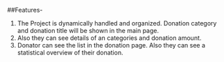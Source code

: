##Features-
1. The Project is dynamically handled and organized. Donation category and donation title will be shown in the main page.
2.  Also they can see details of an categories and donation amount. 
3. Donator can see the list in the donation page. Also they can see a statistical overview of their donation.